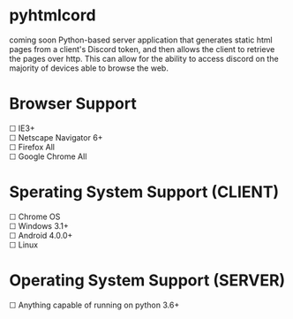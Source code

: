 # pyhtmlcord
coming soon
Python-based server application that generates static html pages from a client's Discord token, and then allows the client to retrieve the pages over http. This can allow for the ability to access discord on the majority of devices able to browse the web.
# Browser Support
☐ IE3+<br>
☐ Netscape Navigator 6+<br>
☐ Firefox All<br>
☐ Google Chrome All
# Sperating System Support (CLIENT)
☐ Chrome OS<br>
☐ Windows 3.1+<br>
☐ Android 4.0.0+<br>
☐ Linux
# Operating System Support (SERVER)
☐ Anything capable of running on python 3.6+
